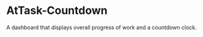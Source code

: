 AtTask-Countdown
================

A dashboard that displays overall progress of work and a countdown clock.
